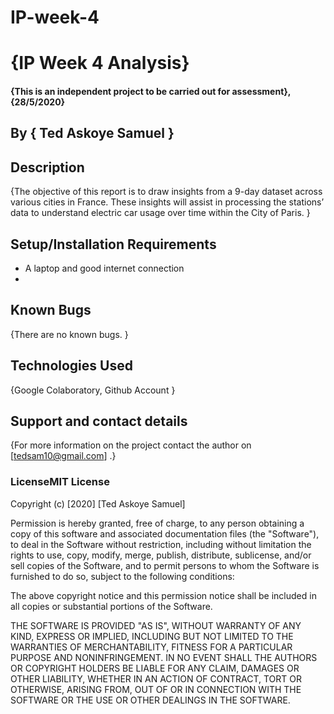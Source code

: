 # IP-week-4

# {IP Week 4 Analysis}

#### {This is an independent project to be carried out for assessment}, {28/5/2020}
## By **{ Ted Askoye Samuel }**
## Description
{The objective of this report is to draw insights from a 9-day dataset across various
cities in France. These insights will assist in processing the stations’ data to
understand electric car usage over time within the City of Paris. }
## Setup/Installation Requirements
* A laptop and good internet connection
*
## Known Bugs
{There are no known bugs. }
## Technologies Used
{Google Colaboratory, Github Account }
## Support and contact details
{For more information on the project contact the author on [tedsam10@gmail.com] .}
### LicenseMIT License

Copyright (c) [2020] [Ted Askoye Samuel]

Permission is hereby granted, free of charge, to any person obtaining a copy
of this software and associated documentation files (the "Software"), to deal
in the Software without restriction, including without limitation the rights
to use, copy, modify, merge, publish, distribute, sublicense, and/or sell
copies of the Software, and to permit persons to whom the Software is
furnished to do so, subject to the following conditions:

The above copyright notice and this permission notice shall be included in all
copies or substantial portions of the Software.

THE SOFTWARE IS PROVIDED "AS IS", WITHOUT WARRANTY OF ANY KIND, EXPRESS OR
IMPLIED, INCLUDING BUT NOT LIMITED TO THE WARRANTIES OF MERCHANTABILITY,
FITNESS FOR A PARTICULAR PURPOSE AND NONINFRINGEMENT. IN NO EVENT SHALL THE
AUTHORS OR COPYRIGHT HOLDERS BE LIABLE FOR ANY CLAIM, DAMAGES OR OTHER
LIABILITY, WHETHER IN AN ACTION OF CONTRACT, TORT OR OTHERWISE, ARISING FROM,
OUT OF OR IN CONNECTION WITH THE SOFTWARE OR THE USE OR OTHER DEALINGS IN THE
SOFTWARE.
